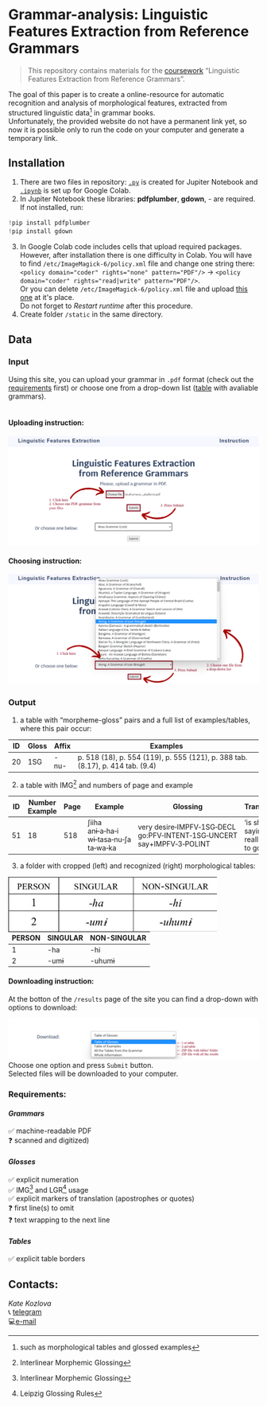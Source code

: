 # Grammar-analysis: Linguistic Features Extraction from Reference Grammars

> This repository contains materials for the [coursework](/grammar-analysis_Kozlova.pdf) “Linguistic Features Extraction from Reference Grammars”.

The goal of this paper is to create a online-resource for automatic recognition and analysis of morphological features, extracted from structured linguistic data[^1] in grammar books. </br>
Unfortunately, the provided website do not have a permanent link yet, so now it is possible only to run the code on your computer and generate a temporary link.

[^1]: such as morphological tables and glossed examples 

## Installation
1. There are two files in repository: [`.py`](/grammar_analysis.py) is created for Jupiter Notebook and [`.ipynb`](/grammar_analysis.ipynd) is set up for Google Colab.
2. In Jupiter Notebook these libraries: __pdfplumber__, __gdown__, - are required. If not installed, run:
``` python
!pip install pdfplumber
!pip install gdown
```
3. In Google Colab code includes cells that upload required packages. <br>
However, after installation there is one difficulty in Colab. You will have to find `/etc/ImageMagick-6/policy.xml` file and change one string there: `<policy domain="coder" rights="none" pattern="PDF"/>` → `<policy domain="coder" rights="read|write" pattern="PDF"/>`.<br>
Or you can delete `/etc/ImageMagick-6/policy.xml` file and upload [this one](/policy.xml) at it's place.<br>
Do not forget to *Restart runtime* after this procedure.
4. Create folder `/static` in the same directory. 

## Data
### Input
Using this site, you can upload your grammar in `.pdf` format (check out the [requirements](#requirements) first) or choose one from a drop-down list ([table](https://docs.google.com/spreadsheets/d/1fbmrfa_qDXIOfdwD8Z33YKBQpJ0VL9P0A31x3VjnF8k/) with avaliable grammars).<br>
<br>
#### Uploading instruction:
![uploading](/static/site_1.png)
<br>
#### Choosing instruction:
![choosing](/static/site_2.png)

### Output
1. a table with “morpheme-gloss” pairs and a full list of examples/tables, where this pair occur:

|    ID |    Gloss |    Affix |    Examples                                                                         |
|-----------|--------------|--------------|-----------------------------------------------------------------------------------------|
|    20 |    1SG   |    -nu-  |    p. 518 (18), p. 554 (119),   p. 555 (121), p. 388 tab. (8.17), p. 414 tab. (9.4) |

2. a table with IMG[^2] and numbers of page and example

| ID           | Number Example | Page | Example                                 | Glossing                                                               | Translation                            |
|--------------|----------------|------|-----------------------------------------|------------------------------------------------------------------------|----------------------------------------|
| 51           | 18             | 518  | ʃiiha anɨ‑a‑ha‑i wɨ‑tasa‑nu‑ʃa ta‑wa‑ka | very desire‑IMPFV‑1SG‑DECL go:PFV‑INTENT‑1SG‑UNCERT say+IMPFV‑3‑POLINT | ‘is she saying “I really want to go”?’ |

3. a folder with cropped (left) and recognized (right) morphological tables:

<img align='left' src='/static/example.jpeg' alt='385_8. 15: First and second person markers on past declarative verbs' width='420'>

| PERSON | SINGULAR | NON-SINGULAR |
|--------|----------|--------------|
| 1      | -ha      | -hi          |
| 2      | -umɨ     | -uhumɨ       |

#### Downloading instruction:
At the botton of the `/results` page of the site you can find a drop-down with options to download:

![downloading](/static/site_3.png)
<br>
Choose one option and press `Submit` button.<br>
Selected files will be downloaded to your computer. 


### Requirements:
#### *Grammars*
:white_check_mark: machine-readable PDF</br>
:question: scanned and digitized)
#### *Glosses*
:white_check_mark: explicit numeration</br>
:white_check_mark: IMG[^2] and LGR[^3] usage</br>
:white_check_mark: explicit markers of translation (apostrophes or quotes)</br>
:question: first line(s) to omit</br>
:question: text wrapping to the next line
#### *Tables*
:white_check_mark: explicit table borders

[^2]: Interlinear Morphemic Glossing
[^3]: Leipzig Glossing Rules

## Contacts:
*Kate Kozlova*<br>
:telephone_receiver: [telegram](https://t.me/da_budet_tak)<br>
:computer:[e-mail](mailto:erkozlova_2@edu.hse.ru)
